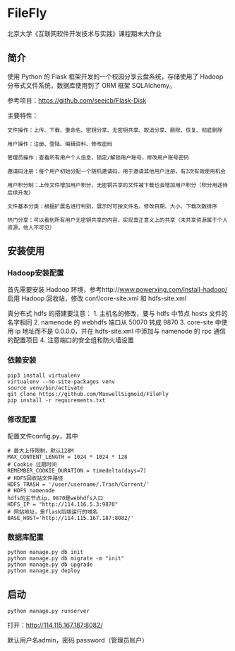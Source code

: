 # FileFly
北京大学《互联网软件开发技术与实践》课程期末大作业


## 简介
使用 Python 的 Flask 框架开发的一个校园分享云盘系统，存储使用了 Hadoop 分布式文件系统，数据库使用到了 ORM 框架 SQLAlchemy。 


参考项目：https://github.com/seeicb/Flask-Disk


主要特性：

    文件操作：上传、下载、重命名、密钥分享、无密钥共享、取消分享、删除、恢复、彻底删除
    
    用户操作：注册、登陆、编辑资料、修改密码
    
    管理员操作：查看所有用户个人信息，锁定/解锁用户账号，修改用户账号密码
    
    邀请码注册：每个用户初始分配一个随机邀请码，用于邀请其他用户注册，有3次有效使用机会
    
    用户积分制：上传文件增加用户积分，无密钥共享的文件被下载也会增加用户积分（积分用途待后续开发）
    
    文件基本分类：根据扩展名进行判别，展示时可按文件名、修改日期、大小、下载次数排序
    
    热门分享：可以看到所有用户无密钥共享的内容，实现真正意义上的共享（未共享资源属于个人资源，他人不可见）


## 安装使用
### Hadoop安装配置
首先需要安装 Hadoop 环境，参考http://www.powerxing.com/install-hadoop/  
启用 Hadoop 回收站，修改 conf/core-site.xml 和 hdfs-site.xml

真分布式 hdfs 的搭建要注意：
    1. 主机名的修改，要与 hdfs 中节点 hosts 文件的名字相同
    2. namenode 的 webhdfs 端口从 50070 转成 9870 
    3. core-site 中使用 ip 地址而不是 0.0.0.0，并在 hdfs-site.xml 中添加与 namenode 的 rpc 通信的配置项目
    4. 注意端口的安全组和防火墙设置



### 依赖安装

```
pip3 install virtualenv
virtualenv --no-site-packages venv
source venv/bin/activate
git clone https://github.com/MaxwellSigmoid/FileFly
pip install -r requirements.txt
```

### 修改配置
配置文件config.py，其中

```
# 最大上传限制，默认128M
MAX_CONTENT_LENGTH = 1024 * 1024 * 128
# Cookie 过期时间
REMEMBER_COOKIE_DURATION = timedelta(days=7)
# HDFS回收站文件路径
HDFS_TRASH = '/user/username/.Trash/Current/'
# HDFS namenode
hdfs的主节点ip，9870是webhdfs入口
HDFS_IP = "http://114.116.5.3:9870"
# 网站地址，是flask后端运行的域名
BASE_HOST='http://114.115.167.187:8082/'
```



### 数据库配置
```
python manage.py db init
python manage.py db migrate -m "init"
python manage.py db upgrade
python manage.py deploy
```

## 启动
`python manage.py runserver`

打开：http://114.115.167.187:8082/

默认用户名admin，密码 password（管理员账户）
